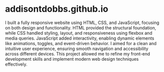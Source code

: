 # addisontdobbs.github.io

I built a fully responsive website using HTML, CSS, and JavaScript, focusing on both design and functionality. HTML provided the structural foundation, while CSS handled styling, layout, and responsiveness using flexbox and media queries. JavaScript added interactivity, enabling dynamic elements like animations, toggles, and event-driven behavior. I aimed for a clean and intuitive user experience, ensuring smooth navigation and accessibility across different devices. This project allowed me to refine my front-end development skills and implement modern web design techniques effectively.
